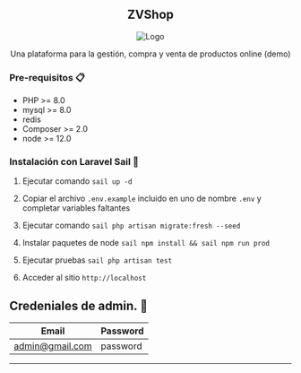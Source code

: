 <p align="center">

  <h2 align="center">ZVShop</h2>
  
  <p align="center"><img src="https://i.imgur.com/HljME6ub.png" alt="Logo"></p>

  <p align="center">Una plataforma para la gestión, compra y venta de productos online (demo)</p>
</p>

### Pre-requisitos 📋

- PHP >= 8.0
- mysql >= 8.0
- redis
- Composer >= 2.0
- node >= 12.0


### Instalación con Laravel Sail 🔧

1. Ejecutar comando `sail up -d`

2. Copiar el archivo `.env.example` incluido en uno de nombre `.env` y completar variables faltantes

3. Ejecutar comando `sail php artisan migrate:fresh --seed` 

4. Instalar paquetes de node `sail npm install && sail npm run prod`

5. Ejecutar pruebas `sail php artisan test`

6. Acceder al sitio `http://localhost`



## Credeniales de admin. 🔑

Email|Password|
 ------ | ------ |
admin@gmail.com|password

------------------------
